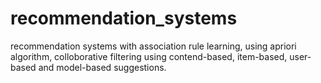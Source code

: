 # recommendation_systems

recommendation systems with association rule learning, using apriori algorithm, colloborative filtering using contend-based, item-based, user-based and model-based suggestions.
